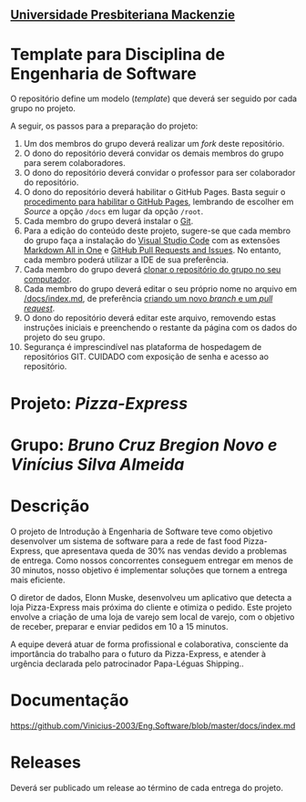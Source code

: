 <h2><a href= "https://www.mackenzie.br">Universidade Presbiteriana Mackenzie</a></h2>


# Template para Disciplina de Engenharia de Software

O repositório define um modelo (*template*) que deverá ser seguido por cada grupo no projeto.

A seguir, os passos para a preparação do projeto:

1. Um dos membros do grupo deverá realizar um *fork* deste repositório.
2. O dono do repositório deverá convidar os demais membros do grupo para serem colaboradores.
3. O dono do repositório deverá convidar o professor para ser colaborador do repositório.
4. O dono do repositório deverá habilitar o GitHub Pages. Basta seguir o [procedimento para habilitar o GitHub Pages](https://docs.github.com/pt/pages/getting-started-with-github-pages/configuring-a-publishing-source-for-your-github-pages-site), lembrando de escolher em *Source* a opção `/docs` em lugar da opção `/root`.
5. Cada membro do grupo deverá instalar o [Git](https://git-scm.com/downloads).
6. Para a edição do conteúdo deste projeto, sugere-se que cada membro do grupo faça a instalação do [Visual Studio Code](https://code.visualstudio.com/) com as extensões [Markdown All in One](https://marketplace.visualstudio.com/items?itemName=yzhang.markdown-all-in-one) e [GitHub Pull Requests and Issues](https://marketplace.visualstudio.com/items?itemName=GitHub.vscode-pull-request-github). No entanto, cada membro poderá utilizar a IDE de sua preferência.
7. Cada membro do grupo deverá [clonar o repositório do grupo no seu computador](https://learn.microsoft.com/en-us/azure/developer/javascript/how-to/with-visual-studio-code/clone-github-repository?tabs=create-repo-command-palette%2Cinitialize-repo-activity-bar%2Ccreate-branch-command-palette%2Ccommit-changes-command-palette%2Cpush-command-palette).
8. Cada membro do grupo deverá editar o seu próprio nome no arquivo em [/docs/index.md](./docs/index.md), de preferência [criando um novo *branch* e um *pull request*](https://www.youtube.com/watch?v=LdSwWxVzUpo).
9. O dono do repositório deverá editar este arquivo, removendo estas instruções iniciais e preenchendo o restante da página com os dados do projeto do seu grupo.
10. Segurança é imprescindível nas plataforma de hospedagem de repositórios GIT. CUIDADO com exposição de senha e acesso ao repositório.


# Projeto: *Pizza-Express*

# Grupo: *Bruno Cruz Bregion Novo e Vinícius Silva Almeida*

# Descrição


O projeto de Introdução à Engenharia de Software teve como objetivo desenvolver um sistema de software para a rede de fast food Pizza-Express, que apresentava queda de 30% nas vendas devido a problemas de entrega. Como nossos concorrentes conseguem entregar em menos de 30 minutos, nosso objetivo é implementar soluções que tornem a entrega mais eficiente.

O diretor de dados, Elonn Muske, desenvolveu um aplicativo que detecta a loja Pizza-Express mais próxima do cliente e otimiza o pedido. Este projeto envolve a criação de uma loja de varejo sem local de varejo, com o objetivo de receber, preparar e enviar pedidos em 10 a 15 minutos.

A equipe deverá atuar de forma profissional e colaborativa, consciente da importância do trabalho para o futuro da Pizza-Express, e atender à urgência declarada pelo patrocinador Papa-Léguas Shipping..


# Documentação

https://github.com/Vinicius-2003/Eng.Software/blob/master/docs/index.md


# Releases

Deverá ser publicado um release ao término de cada entrega do projeto.
